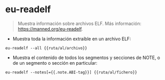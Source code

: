 # eu-readelf

> Muestra información sobre archivos ELF.
> Más información: <https://manned.org/eu-readelf>.

- Muestra toda la información extraíble en un archivo ELF:

`eu-readelf --all {{ruta/al/archivo}}`

- Muestra el contenido de todos los segmentos y secciones de NOTE, o de un segmento o sección en particular:

`eu-readelf --notes[={{.note.ABI-tag}}] {{ruta/al/fichero}}`
